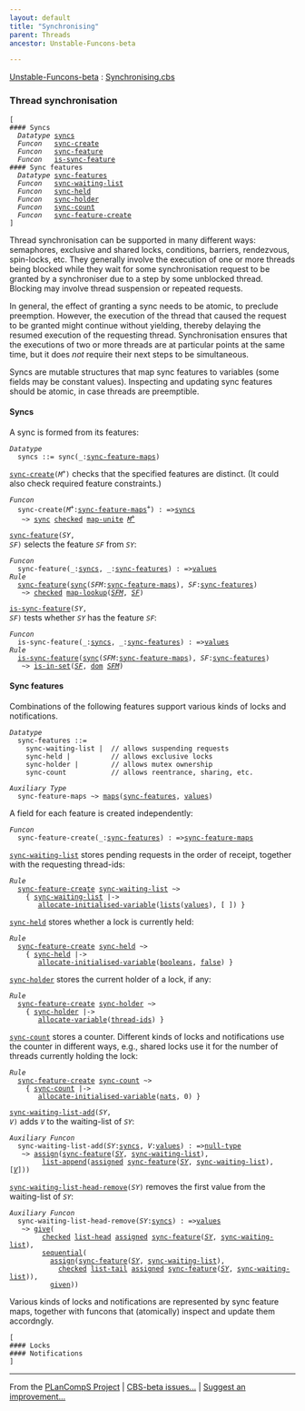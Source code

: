 ```yaml
---
layout: default
title: "Synchronising"
parent: Threads
ancestor: Unstable-Funcons-beta

---
```


[Unstable-Funcons-beta] : [Synchronising.cbs]

### Thread synchronisation
<div class="highlighter-rouge"><pre class="highlight"><code>[
#### Syncs
  <i class="keyword">Datatype</i> <span class="name"><a href="#Name_syncs">syncs</a></span>
  <i class="keyword">Funcon</i>   <span class="name"><a href="#Name_sync-create">sync-create</a></span>
  <i class="keyword">Funcon</i>   <span class="name"><a href="#Name_sync-feature">sync-feature</a></span>
  <i class="keyword">Funcon</i>   <span class="name"><a href="#Name_is-sync-feature">is-sync-feature</a></span>
#### Sync features
  <i class="keyword">Datatype</i> <span class="name"><a href="#Name_sync-features">sync-features</a></span>
  <i class="keyword">Funcon</i>   <span class="name"><a href="#Name_sync-waiting-list">sync-waiting-list</a></span>
  <i class="keyword">Funcon</i>   <span class="name"><a href="#Name_sync-held">sync-held</a></span>
  <i class="keyword">Funcon</i>   <span class="name"><a href="#Name_sync-holder">sync-holder</a></span>
  <i class="keyword">Funcon</i>   <span class="name"><a href="#Name_sync-count">sync-count</a></span>
  <i class="keyword">Funcon</i>   <span class="name"><a href="#Name_sync-feature-create">sync-feature-create</a></span>
]</code></pre></div>



Thread synchronisation can be supported in many different ways: semaphores,
exclusive and shared locks, conditions, barriers, rendezvous, spin-locks, etc.
They generally involve the execution of one or more threads being blocked
while they wait for some synchronisation request to be granted by a synchroniser
due to a step by some unblocked thread. Blocking may involve thread suspension
or repeated requests.

In general, the effect of granting a sync needs to be atomic, to
preclude preemption. However, the execution of the thread that caused the
request to be granted might continue without yielding, thereby delaying the
resumed execution of the requesting thread. Synchronisation ensures that the
executions of two or more threads are at particular points at the same time,
but it does *not* require their next steps to be simultaneous.

Syncs are mutable structures that map sync features to variables (some fields
may be constant values). Inspecting and updating sync features should be atomic,
in case threads are preemptible.


#### Syncs

A sync is formed from its features:

<div class="highlighter-rouge"><pre class="highlight"><code><i class="keyword">Datatype</i>
  <span class="name"><span id="Name_syncs">syncs</span></span> ::= <span id="Name_sync">sync</span>(_:<span class="name"><a href="#Name_sync-feature-maps">sync-feature-maps</a></span>)</code></pre></div>


<code><span class="name"><a href="#Name_sync-create">sync-create</a></span>(<i class="var">M<sup class="sup">+</sup></i>)</code> checks that the specified features are distinct. (It could
also check required feature constraints.)

<div class="highlighter-rouge"><pre class="highlight"><code><i class="keyword">Funcon</i>
  <span class="name"><span id="Name_sync-create">sync-create</span></span>(<span id="Variable148_M+"><i class="var">M<sup class="sup">+</sup></i></span>:<span class="name"><a href="#Name_sync-feature-maps">sync-feature-maps</a></span><sup class="sup">+</sup>) : =><span class="name"><a href="#Name_syncs">syncs</a></span>
   ~> <span class="name"><a href="#Name_sync">sync</a></span> <span class="name"><a href="../../../../Funcons-beta/Computations/Abnormal/Failing/index.html#Name_checked">checked</a></span> <span class="name"><a href="../../../../Funcons-beta/Values/Composite/Maps/index.html#Name_map-unite">map-unite</a></span> <a href="#Variable148_M+"><i class="var">M<sup class="sup">+</sup></i></a></code></pre></div>


<code><span class="name"><a href="#Name_sync-feature">sync-feature</a></span>(<i class="var">SY</i>, <i class="var">SF</i>)</code> selects the feature <code><i class="var">SF</i></code> from <code><i class="var">SY</i></code>:

<div class="highlighter-rouge"><pre class="highlight"><code><i class="keyword">Funcon</i>
  <span class="name"><span id="Name_sync-feature">sync-feature</span></span>(_:<span class="name"><a href="#Name_syncs">syncs</a></span>, _:<span class="name"><a href="#Name_sync-features">sync-features</a></span>) : =><span class="name"><a href="../../../../Funcons-beta/Values/Value-Types/index.html#Name_values">values</a></span>
<i class="keyword">Rule</i>
  <span class="name"><a href="#Name_sync-feature">sync-feature</a></span>(<span class="name"><a href="#Name_sync">sync</a></span>(<span id="Variable272_SFM"><i class="var">SFM</i></span>:<span class="name"><a href="#Name_sync-feature-maps">sync-feature-maps</a></span>), <span id="Variable286_SF"><i class="var">SF</i></span>:<span class="name"><a href="#Name_sync-features">sync-features</a></span>)
   ~> <span class="name"><a href="../../../../Funcons-beta/Computations/Abnormal/Failing/index.html#Name_checked">checked</a></span> <span class="name"><a href="../../../../Funcons-beta/Values/Composite/Maps/index.html#Name_map-lookup">map-lookup</a></span>(<a href="#Variable272_SFM"><i class="var">SFM</i></a>, <a href="#Variable286_SF"><i class="var">SF</i></a>)</code></pre></div>


<code><span class="name"><a href="#Name_is-sync-feature">is-sync-feature</a></span>(<i class="var">SY</i>, <i class="var">SF</i>)</code> tests whether <code><i class="var">SY</i></code> has the feature <code><i class="var">SF</i></code>:

<div class="highlighter-rouge"><pre class="highlight"><code><i class="keyword">Funcon</i>
  <span class="name"><span id="Name_is-sync-feature">is-sync-feature</span></span>(_:<span class="name"><a href="#Name_syncs">syncs</a></span>, _:<span class="name"><a href="#Name_sync-features">sync-features</a></span>) : =><span class="name"><a href="../../../../Funcons-beta/Values/Value-Types/index.html#Name_values">values</a></span>
<i class="keyword">Rule</i>
  <span class="name"><a href="#Name_is-sync-feature">is-sync-feature</a></span>(<span class="name"><a href="#Name_sync">sync</a></span>(<span id="Variable413_SFM"><i class="var">SFM</i></span>:<span class="name"><a href="#Name_sync-feature-maps">sync-feature-maps</a></span>), <span id="Variable427_SF"><i class="var">SF</i></span>:<span class="name"><a href="#Name_sync-features">sync-features</a></span>)
   ~> <span class="name"><a href="../../../../Funcons-beta/Values/Composite/Sets/index.html#Name_is-in-set">is-in-set</a></span>(<a href="#Variable427_SF"><i class="var">SF</i></a>, <span class="name"><a href="../../../../Funcons-beta/Values/Composite/Maps/index.html#Name_dom">dom</a></span> <a href="#Variable413_SFM"><i class="var">SFM</i></a>)</code></pre></div>


#### Sync features

Combinations of the following features support various kinds of locks and
notifications.

<div class="highlighter-rouge"><pre class="highlight"><code><i class="keyword">Datatype</i>
  <span class="name"><span id="Name_sync-features">sync-features</span></span> ::=
    <span id="Name_sync-waiting-list">sync-waiting-list</span> |  // allows suspending requests
    <span id="Name_sync-held">sync-held</span> |          // allows exclusive locks
    <span id="Name_sync-holder">sync-holder</span> |        // allows mutex ownership
    <span id="Name_sync-count">sync-count</span>           // allows reentrance, sharing, etc.</code></pre></div>
<div class="highlighter-rouge"><pre class="highlight"><code><i class="keyword">Auxiliary</i> <i class="keyword">Type</i>
  <span class="name"><span id="Name_sync-feature-maps">sync-feature-maps</span></span> ~> <span class="name"><a href="../../../../Funcons-beta/Values/Composite/Maps/index.html#Name_maps">maps</a></span>(<span class="name"><a href="#Name_sync-features">sync-features</a></span>, <span class="name"><a href="../../../../Funcons-beta/Values/Value-Types/index.html#Name_values">values</a></span>)</code></pre></div>


A field for each feature is created independently:

<div class="highlighter-rouge"><pre class="highlight"><code><i class="keyword">Funcon</i>
  <span class="name"><span id="Name_sync-feature-create">sync-feature-create</span></span>(_:<span class="name"><a href="#Name_sync-features">sync-features</a></span>) : =><span class="name"><a href="#Name_sync-feature-maps">sync-feature-maps</a></span></code></pre></div>

<code><span class="name"><a href="#Name_sync-waiting-list">sync-waiting-list</a></span></code> stores pending requests in the order of receipt, together
with the requesting thread-ids:

<div class="highlighter-rouge"><pre class="highlight"><code><i class="keyword">Rule</i>
  <span class="name"><a href="#Name_sync-feature-create">sync-feature-create</a></span> <span class="name"><a href="#Name_sync-waiting-list">sync-waiting-list</a></span> ~>
    { <span class="name"><a href="#Name_sync-waiting-list">sync-waiting-list</a></span> |-> 
       <span class="name"><a href="../../../../Funcons-beta/Computations/Normal/Storing/index.html#Name_allocate-initialised-variable">allocate-initialised-variable</a></span>(<span class="name"><a href="../../../../Funcons-beta/Values/Composite/Lists/index.html#Name_lists">lists</a></span>(<span class="name"><a href="../../../../Funcons-beta/Values/Value-Types/index.html#Name_values">values</a></span>), [ ]) }</code></pre></div>


<code><span class="name"><a href="#Name_sync-held">sync-held</a></span></code> stores whether a lock is currently held:

<div class="highlighter-rouge"><pre class="highlight"><code><i class="keyword">Rule</i>
  <span class="name"><a href="#Name_sync-feature-create">sync-feature-create</a></span> <span class="name"><a href="#Name_sync-held">sync-held</a></span> ~>
    { <span class="name"><a href="#Name_sync-held">sync-held</a></span> |-> 
       <span class="name"><a href="../../../../Funcons-beta/Computations/Normal/Storing/index.html#Name_allocate-initialised-variable">allocate-initialised-variable</a></span>(<span class="name"><a href="../../../../Funcons-beta/Values/Primitive/Booleans/index.html#Name_booleans">booleans</a></span>, <span class="name"><a href="../../../../Funcons-beta/Values/Primitive/Booleans/index.html#Name_false">false</a></span>) }</code></pre></div>


<code><span class="name"><a href="#Name_sync-holder">sync-holder</a></span></code> stores the current holder of a lock, if any:

<div class="highlighter-rouge"><pre class="highlight"><code><i class="keyword">Rule</i>
  <span class="name"><a href="#Name_sync-feature-create">sync-feature-create</a></span> <span class="name"><a href="#Name_sync-holder">sync-holder</a></span> ~>
    { <span class="name"><a href="#Name_sync-holder">sync-holder</a></span> |->
       <span class="name"><a href="../../../../Funcons-beta/Computations/Normal/Storing/index.html#Name_allocate-variable">allocate-variable</a></span>(<span class="name"><a href="../Multithreading/index.html#Name_thread-ids">thread-ids</a></span>) }</code></pre></div>


<code><span class="name"><a href="#Name_sync-count">sync-count</a></span></code> stores a counter. Different kinds of locks and notifications use
the counter in different ways, e.g., shared locks use it for the number of
threads currently holding the lock:

<div class="highlighter-rouge"><pre class="highlight"><code><i class="keyword">Rule</i>
  <span class="name"><a href="#Name_sync-feature-create">sync-feature-create</a></span> <span class="name"><a href="#Name_sync-count">sync-count</a></span> ~>
    { <span class="name"><a href="#Name_sync-count">sync-count</a></span> |->
       <span class="name"><a href="../../../../Funcons-beta/Computations/Normal/Storing/index.html#Name_allocate-initialised-variable">allocate-initialised-variable</a></span>(<span class="name"><a href="../../../../Funcons-beta/Values/Primitive/Integers/index.html#Name_nats">nats</a></span>, 0) }</code></pre></div>



<code><span class="name"><a href="#Name_sync-waiting-list-add">sync-waiting-list-add</a></span>(<i class="var">SY</i>, <i class="var">V</i>)</code> adds <code><i class="var">V</i></code> to the waiting-list of <code><i class="var">SY</i></code>:

<div class="highlighter-rouge"><pre class="highlight"><code><i class="keyword">Auxiliary</i> <i class="keyword">Funcon</i>
  <span class="name"><span id="Name_sync-waiting-list-add">sync-waiting-list-add</span></span>(<span id="Variable794_SY"><i class="var">SY</i></span>:<span class="name"><a href="#Name_syncs">syncs</a></span>, <span id="Variable803_V"><i class="var">V</i></span>:<span class="name"><a href="../../../../Funcons-beta/Values/Value-Types/index.html#Name_values">values</a></span>) : =><span class="name"><a href="../../../../Funcons-beta/Values/Primitive/Null/index.html#Name_null-type">null-type</a></span>
   ~> <span class="name"><a href="../../../../Funcons-beta/Computations/Normal/Storing/index.html#Name_assign">assign</a></span>(<span class="name"><a href="#Name_sync-feature">sync-feature</a></span>(<a href="#Variable794_SY"><i class="var">SY</i></a>, <span class="name"><a href="#Name_sync-waiting-list">sync-waiting-list</a></span>), 
        <span class="name"><a href="../../../../Funcons-beta/Values/Composite/Lists/index.html#Name_list-append">list-append</a></span>(<span class="name"><a href="../../../../Funcons-beta/Computations/Normal/Storing/index.html#Name_assigned">assigned</a></span> <span class="name"><a href="#Name_sync-feature">sync-feature</a></span>(<a href="#Variable794_SY"><i class="var">SY</i></a>, <span class="name"><a href="#Name_sync-waiting-list">sync-waiting-list</a></span>), [<a href="#Variable803_V"><i class="var">V</i></a>]))</code></pre></div>


<code><span class="name"><a href="#Name_sync-waiting-list-head-remove">sync-waiting-list-head-remove</a></span>(<i class="var">SY</i>)</code> removes the first value from the 
waiting-list of <code><i class="var">SY</i></code>:

<div class="highlighter-rouge"><pre class="highlight"><code><i class="keyword">Auxiliary</i> <i class="keyword">Funcon</i>
  <span class="name"><span id="Name_sync-waiting-list-head-remove">sync-waiting-list-head-remove</span></span>(<span id="Variable924_SY"><i class="var">SY</i></span>:<span class="name"><a href="#Name_syncs">syncs</a></span>) : =><span class="name"><a href="../../../../Funcons-beta/Values/Value-Types/index.html#Name_values">values</a></span>
   ~> <span class="name"><a href="../../../../Funcons-beta/Computations/Normal/Giving/index.html#Name_give">give</a></span>(
        <span class="name"><a href="../../../../Funcons-beta/Computations/Abnormal/Failing/index.html#Name_checked">checked</a></span> <span class="name"><a href="../../../../Funcons-beta/Values/Composite/Lists/index.html#Name_list-head">list-head</a></span> <span class="name"><a href="../../../../Funcons-beta/Computations/Normal/Storing/index.html#Name_assigned">assigned</a></span> <span class="name"><a href="#Name_sync-feature">sync-feature</a></span>(<a href="#Variable924_SY"><i class="var">SY</i></a>, <span class="name"><a href="#Name_sync-waiting-list">sync-waiting-list</a></span>),
        <span class="name"><a href="../../../../Funcons-beta/Computations/Normal/Flowing/index.html#Name_sequential">sequential</a></span>(
          <span class="name"><a href="../../../../Funcons-beta/Computations/Normal/Storing/index.html#Name_assign">assign</a></span>(<span class="name"><a href="#Name_sync-feature">sync-feature</a></span>(<a href="#Variable924_SY"><i class="var">SY</i></a>, <span class="name"><a href="#Name_sync-waiting-list">sync-waiting-list</a></span>),
            <span class="name"><a href="../../../../Funcons-beta/Computations/Abnormal/Failing/index.html#Name_checked">checked</a></span> <span class="name"><a href="../../../../Funcons-beta/Values/Composite/Lists/index.html#Name_list-tail">list-tail</a></span> <span class="name"><a href="../../../../Funcons-beta/Computations/Normal/Storing/index.html#Name_assigned">assigned</a></span> <span class="name"><a href="#Name_sync-feature">sync-feature</a></span>(<a href="#Variable924_SY"><i class="var">SY</i></a>, <span class="name"><a href="#Name_sync-waiting-list">sync-waiting-list</a></span>)),
          <span class="name"><a href="../../../../Funcons-beta/Computations/Normal/Giving/index.html#Name_given">given</a></span>))</code></pre></div>


Various kinds of locks and notifications are represented by sync feature maps,
together with funcons that (atomically) inspect and update them accordngly.
<div class="highlighter-rouge"><pre class="highlight"><code>[
#### Locks
#### Notifications
]</code></pre></div>



[Funcons-beta]: /CBS-beta/docs/Funcons-beta
  "FUNCONS-BETA"
[Unstable-Funcons-beta]: /CBS-beta/docs/Unstable-Funcons-beta
  "UNSTABLE-FUNCONS-BETA"
[Languages-beta]: /CBS-beta/docs/Languages-beta
  "LANGUAGES-BETA"
[Unstable-Languages-beta]: /CBS-beta/docs/Unstable-Languages-beta
  "UNSTABLE-LANGUAGES-BETA"
[CBS-beta]: /CBS-beta 
  "CBS-BETA"


____

From the [PLanCompS Project] | [CBS-beta issues...] | [Suggest an improvement...]

[Synchronising.cbs]: /CBS-beta/Unstable-Funcons-beta/Computations/Threads/Synchronising/Synchronising.cbs
  "CBS SOURCE FILE"
[PLanCompS Project]: https://plancomps.github.io
  "PROGRAMMING LANGUAGE COMPONENTS AND SPECIFICATIONS PROJECT HOME PAGE"
[CBS-beta issues...]: https://github.com/plancomps/CBS-beta/issues
  "CBS-BETA ISSUE REPORTS ON GITHUB"
[Suggest an improvement...]: mailto:plancomps@gmail.com?Subject=CBS-beta%20-%20comment&Body=Re%3A%20CBS-beta%20specification%20at%20Computations/Threads/Synchronising/Synchronising.cbs%0A%0AComment/Query/Issue/Suggestion%3A%0A%0A%0ASignature%3A%0A 
  "GENERATE AN EMAIL TEMPLATE"
